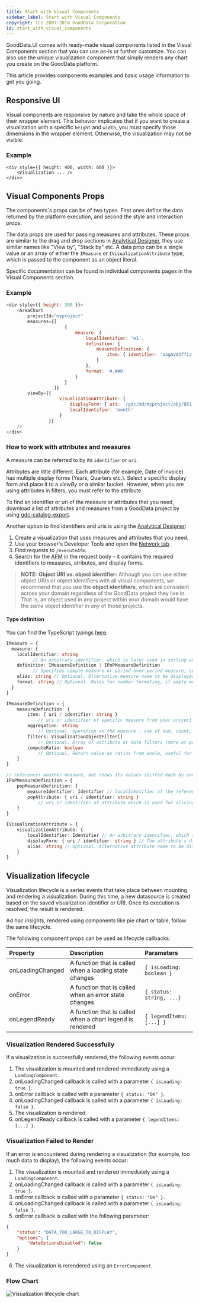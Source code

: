 ```yaml
---
title: Start with Visual Components
sidebar_label: Start with Visual Components
copyright: (C) 2007-2018 GoodData Corporation
id: start_with_visual_components
---
```


GoodData.UI comes with ready-made visual components listed in the Visual Components section that you can use as-is or further customize. You can also use the unique visualization component that simply renders any chart you create on the GoodData platform.

This article provides components examples and basic usage information to get you going. 

## Responsive UI

Visual components are responsive by nature and take the whole space of their wrapper element. This behavior implicates that if you want to create a visualization with a specific `height` and `width`, you must specify those dimensions in the wrapper element. Otherwise, the visualization may not be visible.

### Example

```javacsript
<div style={{ height: 400, width: 600 }}>
    <Visualization ... />
</div>
```

## Visual Components Props

The components`s props can be of two types. First ones define the data returned by the platform execution, and second the style and interaction props.  

The data props are used for passing measures and attributes. These props are similar to the drag and drop sections in [Analytical Designer](https://help.gooddata.com/display/doc/Analytical+Designer), they use similar names like "View by", "Stack by" etc.
A data prop can be a single value or an array of either the `IMeasure` or `IVisualizationAttribute` type, which is passed to the component as an object literal.

Specific documentation can be found in individual components pages in the Visual Components section. 

### Example
```js
<div style={{ height: 300 }}>
    <AreaChart
        projectId="myproject"
        measures={[
                      {
                          measure: {
                              localIdentifier: 'm1',
                              definition: {
                                  measureDefinition: {
                                      item: { identifier: 'aagAVA3ffiz' }
                                  }
                              },
                              format: '#,##0'
                          }
                      }
                  ]}
        viewBy={{
                    visualizationAttribute: {
                        displayForm: { uri: '/gdc/md/myproject/obj/851' },
                        localIdentifier: 'month'
                    }
                }}
    />
</div>
```

### How to work with attributes and measures

A measure can be referred to by its `identifier` or `uri`.

Attributes are little different. Each attribute (for example, Date of invoice) has multiple display forms (Years, Quarters etc.). Select a specific display form and place it to a *viewBy* or a similar bucket. However, when you are using attributes in filters, you must refer to the attribute.

To find an identifier or uri of the measure or attributes that you need, download a list of attributes and measures from a GoodData project by using [gdc-catalog-export](gdc-catalog-export.md).

Another option to find identifiers and uris is using the [Analytical Designer](https://secure.gooddata.com/analyze): 

1) Create a visualization that uses measures and attributes that you need.
2) Use your browser's Developer Tools and open the [Network tab](https://developers.google.com/web/tools/chrome-devtools/network-performance/reference#filter). 
3) Find requests to `/executeAfm`. 
4) Search for the [AFM](afm.md) in the request body - it contains the required identifiers to measures, atributes, and display forms. 

> **NOTE:**
> **Object URI vs. object identifier:** Although you can use either object URIs or object identifiers with all visual components, we recommend that you use the **object identifiers**, which are consistent across your domain regardless of the GoodData project they live in. That is, an object used in any project within your domain would have the _same_ object identifier in _any_ of those projects. 

#### Type definition
You can find the TypeScript typings [here](https://github.com/gooddata/gooddata-typings/blob/v2.0.0/src/VisualizationObject.ts#L86-L102).

```ts
IMeasure = {
  measure: {
    localIdentifier: string 
          // An arbitrary identifier, which is later used in sorting and filtering
    definition: IMeasureDefinition | IPoPMeasureDefinition 
          // Specifies simple measure or period-over-period measure, see below
    alias: string // Optional. Alternative measure name to be displayed 
    format: string // Optional. Rules for number formating, if empty measure default is used 
  }
}

IMeasureDefinition = {
    measureDefinition: {
        item: { uri / identifier: string } 
            // uri or identifier of specific measure from your project 
        aggregation: string 
            // Optional. Operation on the measure - one of sum, count, avg, min, max, median, runsum 
        filters: VisualizationObjectFilter[] 
            // Optional. Array of attribute or date filters (more at page Filter Visual Components)
        computeRatio: boolean 
            // Optional. Return value as ratios from whole, useful for showing percents.
    }
}

// references another measure, but shows its values shifted back by one year (aka "period over period")
IPoPMeasureDefinition = {
    popMeasureDefinition: {
        measureIdentifier: Identifier // localIdentifier of the referenced measure
        popAttribute: { uri / identifier: string } 
            // uri or identifier of attribute which is used for slicing (not the displayForm)
    }
}
```

```ts
IVisualizationAttribute = {
    visualizationAttribute: {
        localIdentifier: Identifier // An arbitrary identifier, which is later used in sorting and filtering
        displayForm: { uri / identifier: string } // The attribute`s display form 
        alias: string // Optional. Alternative attribute name to be displayed
    }
}
```



## Visualization lifecycle

Visualization lifecycle is a series events that take place between mounting and rendering a visualization. During this time, a new datasource is created based on the saved visualization identifier or URI. Once its execution is resolved, the result is rendered.

Ad hoc insights, rendered using components like pie chart or table, follow the same lifecycle.

The following component props can be used as lifecycle callbacks:

| Property | Description | Parameters |
| :--- | :--- | :--- |
| onLoadingChanged | A function that is called when a loading state changes | ```{ isLoading: boolean }``` |
| onError | A function that is called when an error state changes | ```{ status: string, ...}``` |
| onLegendReady  | A function that is called when a chart legend is rendered | ```{ legendItems: [...] }``` |

### Visualization Rendered Successfully

If a visualization is successfully rendered, the following events occur:

1. The visualization is mounted and rendered immediately using a ```LoadingComponent```.
2. onLoadingChanged callback is called with a parameter ```{ isLoading: true }```.
3. onError callback is called with a parameter ```{ status: "OK" }```.
4. onLoadingChanged callback is called with a parameter ```{ isLoading: false }```.
5. The visualization is rendered.
6. onLegendReady callback is called with a parameter ```{ legendItems: [...] }```.

### Visualization Failed to Render

If an error is encountered during rendering a visualization (for example, too much data to display), the following events occur:

1. The visualization is mounted and rendered immediately using a ```LoadingComponent```.
2. onLoadingChanged callback is called with a parameter ```{ isLoading: true }```.
3. onError callback is called with a parameter ```{ status: "OK" }```.
4. onLoadingChanged callback is called with a parameter ```{ isLoading: false }```.
5. onError callback is called with the following parameter:
```json
{
    "status": "DATA_TOO_LARGE_TO_DISPLAY",
    "options": {
        "dateOptionsDisabled": false
    }
}
```
6. The visualization is rerendered using an ```ErrorComponent```.

### Flow Chart

![Visualization lifecycle chart](assets/visualization_lifecycle.png "Visualization lifecycle chart")
<!-- https://drive.google.com/open?id=1sNjUcs9s0SOn68lIvVtIE3-edw6EMiY_ -->

